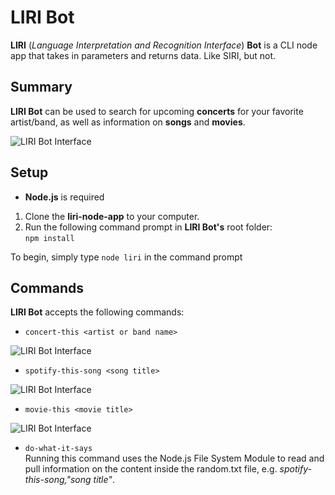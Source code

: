# LIRI Bot

 **LIRI** (*Language Interpretation and Recognition Interface*) **Bot** is a CLI node app that takes in parameters and returns data. Like SIRI, but not.

## Summary

**LIRI Bot** can be used to search for upcoming **concerts** for your favorite artist/band, as well as information on **songs** and **movies**.

![LIRI Bot Interface](https://shiannejt.github.io/liri-node-app/images/01.PNG)

## Setup

- **Node.js** is required

1. Clone the **liri-node-app** to your computer.
2. Run the following command prompt in **LIRI Bot's** root folder:  
``` npm install ```

To begin, simply type ``` node liri ``` in the command prompt

## Commands

**LIRI Bot** accepts the following commands:

- ``` concert-this <artist or band name> ```

![LIRI Bot Interface](https://shiannejt.github.io/liri-node-app/images/02.PNG)

- ``` spotify-this-song <song title> ```

![LIRI Bot Interface](https://shiannejt.github.io/liri-node-app/images/03.PNG)

- ``` movie-this <movie title> ```

![LIRI Bot Interface](https://shiannejt.github.io/liri-node-app/images/04.PNG)

- ``` do-what-it-says ```  
Running this command uses the Node.js File System Module to read and pull information on the content inside the random.txt file, e.g. *spotify-this-song,"song title"*.
